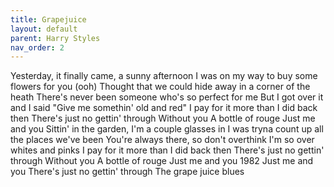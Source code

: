```yaml
---
title: Grapejuice
layout: default
parent: Harry Styles
nav_order: 2
---
```


Yesterday, it finally came, a sunny afternoon
I was on my way to buy some flowers for you (ooh)
Thought that we could hide away in a corner of the heath
There's never been someone who's so perfect for me
But I got over it and I said
"Give me somethin' old and red"
I pay for it more than I did back then
There's just no gettin' through
Without you
A bottle of rouge
Just me and you
Sittin' in the garden, I'm a couple glasses in
I was tryna count up all the places we've been
You're always there, so don't overthink
I'm so over whites and pinks
I pay for it more than I did back then
There's just no gettin' through
Without you
A bottle of rouge
Just me and you
1982
Just me and you
There's just no gettin' through
The grape juice blues